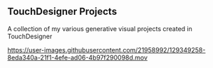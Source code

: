## TouchDesigner Projects
 A collection of my various generative visual projects created in TouchDesigner


https://user-images.githubusercontent.com/21958992/129349258-8eda340a-21f1-4efe-ad06-4b97f290098d.mov



